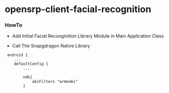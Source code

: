 # opensrp-client-facial-recognition

### HowTo

* Add Initial Facial Reconginition Library Module in Main Application Class

* Call The Snapgdragon Native Library
```
 android {
    ...
    defaultConfig {
        ...

        ndk{
            abiFilters "armeabi"
        }
```

